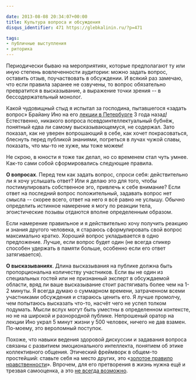 ```yaml
---

date: 2013-08-08 20:34:07+00:00
title: Культура вопроса и обсуждения
disqus_identifier: 471 https://glebkalinin.ru/?p=471

tags:
- публичные выступления
- риторика
---
```


Периодически бываю на мероприятиях, которые предполагают ту или иную степень вовлеченности аудитории: можно задать вопрос, оставить отзыв, поучаствовать в обсуждении. И всякий раз замечаю, что если правила заранее не озвучены, то вопрос обязательно превратится в высказывание, а выражение точки зрения -- в бессодержательный монолог. 

Какой чудовищный стыд я испытал за господина, пытавшегося «задать вопрос» Брайану Ино на его [лекции в Петербурге](https://glebkalinin.ru/brian-eno/) 3 года назад! Естественно, никакого вопроса псевдоинтеллектуальный бубнёж, понятный едва ли самому высказывающемуся, не содержал. Зато показал, как не уверен вопрошающий в себе, как хочет покрасоваться, блеснуть перед публикой знаниями, погреться в лучах чужой славы, показать, что мы-то не хуже, мы тоже можем!

Не скрою, в юности я тоже так делал, но со временем стал чуть умнее. Как-то сами собой сформировались следующие правила.

**О вопросах**. Перед тем как задать вопрос, спроси себя: действительно ли я хочу услышать ответ? Или я делаю это для того, чтобы постимулировать собственное эго, привлечь к себе внимание? Если ответ на последний вопрос положительный, задавать вопрос нет смысла -- скорее всего, ответ на него я всё равно не услышу. Обычно определить истинное намерение я могу по реакции тела, эгоистические позывы отдаются вполне определенным образом.

Если намерение правильное и я действительно хочу получить реакцию и знания другого человека, я стараюсь сформулировать свой вопрос максимально кратко. Хороший вопрос укладывается в одно предложение. Лучше, если вопрос будет один (не всегда спикер способен удержать в памяти больше, особенно если его ответ затягивается).

**О высказываниях**. Длина высказывания на публике должна быть пропорциональна количеству участников. Если вы не один из специальных гостей или не признанный эксперт в обсуждаемой области, вряд ли ваше высказывание стоит растягивать более чем на 1-2 минуты. Я всегда думаю о суммарном времени, затраченном всеми участниками обсуждения и стараюсь ценить его. Я лучше промолчу, чем попытаюсь высказать что-то, насчёт чего не успел толком подумать. Мысли вслух могут быть уместны в определенном контексте, но не на широкой и разнородной публике. Непрошеный оратор на лекции Ино украл 5 минут жизни у 500 человек, ничего не дав взамен. По-моему, это вероломный поступок. 

Похоже, что навыки ведения здоровой дискуссии и задавания вопроса связаны с развитием эмоционального интеллекта, понятием об этике коллективного общения. Этический фреймворк в общем-то простейший: ставьте себя на место других, это «[золотое правило нравственности](http://ru.wikipedia.org/wiki/%D0%97%D0%BE%D0%BB%D0%BE%D1%82%D0%BE%D0%B5_%D0%BF%D1%80%D0%B0%D0%B2%D0%B8%D0%BB%D0%BE_%D0%BD%D1%80%D0%B0%D0%B2%D1%81%D1%82%D0%B2%D0%B5%D0%BD%D0%BD%D0%BE%D1%81%D1%82%D0%B8#.D0.92.D0.B8.D0.B4.D1.8B_.D0.B7.D0.BE.D0.BB.D0.BE.D1.82.D0.BE.D0.B3.D0.BE_.D0.BF.D1.80.D0.B0.D0.B2.D0.B8.D0.BB.D0.B0)». Впрочем, для его претворения в жизнь нужна ещё и трезвая самооценка, а это [не всегда возможно](http://ru.wikipedia.org/wiki/%D0%AD%D1%84%D1%84%D0%B5%D0%BA%D1%82_%D0%94%D0%B0%D0%BD%D0%BD%D0%B8%D0%BD%D0%B3%D0%B0_%E2%80%94_%D0%9A%D1%80%D1%8E%D0%B3%D0%B5%D1%80%D0%B0).
